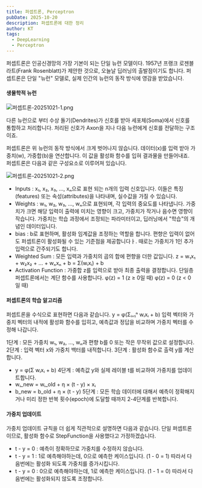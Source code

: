 ```yaml
---
title: 퍼셉트론, Perceptron
pubDate: 2025-10-20
description: 퍼셉트론에 대한 정리
author: KT
tags:
  - DeepLearning
  - Perceptron
---
```

퍼셉트론은 인공신경망의 가장 기본이 되는 단일 뉴런 모델이다. 1957년 프랭크 로젠블라트(Frank Rosenblatt)가 제안한 것으로, 오늘날 딥러닝의 출발점이기도 합니다. 퍼셉트론은 단일 "뉴런" 모델로, 실제 인간의 뉴런의 동작 방식에 영감을 받았습니다.
#### 생물학적 뉴런
![퍼셉트론-20251021-1.png](/images/blog/퍼셉트론-20251021-1.png)

다른 뉴런으로 부터 수상 돌기(Dendrites)가 신호를 받아 세포체(Soma)에서 신호를 통합하고 처리합니다. 처리된 신호가 Axon을 지나 다음 뉴런에게 신호를 전달하는 구조이죠.

퍼셉트론은 위 뉴런의 동작 방식에서 크게 벗어나지 않습니다. 데이터(x)를 입력 받아 가중치(w), 가중합(b)을 연산합니다. 이 값을 활성화 함수를 입혀 결과물을 만들어내죠. 퍼셉트론은 다음과 같은 구성요소로 이루어져 있습니다.

![퍼셉트론-20251021-2.png](/images/blog/퍼셉트론-20251021-2.png)

- Inputs : x₁, x₂, x₃, ..., xₙ으로 표현 되는 n개의 입력 신호입니다. 이들은 특징(features) 또는 속성(attributes)을 나타내며, 실수값을 가질 수 있습니다.
- Weights : w₁, w₂, w₃, ..., wₙ으로 표현되며, 각 입력의 중요도를 나타냅니다. 가중치가 크면 해당 입력이 출력에 미치는 영향이 크고, 가중치가 작거나 음수면 영향이 작습니다. 가중치는 학습 과정에서 조정되는 파라미터이고, 딥러닝에서 "학습"의 개념인 데이터입니다.
- bias : b로 표현하며, 활성화 임계값을 조정하는 역할을 합니다. 편향은 입력이 없어도 퍼셉트론이 활성화될 수 있는 기준점을 제공합니다ㅏ. 때로는 가중치가 1인 추가 입력으로 간주되기도 합니다.
- Weighted Sum : 모든 입력과 가중치의 곱의 합에 편향을 더한 값입니다. 
	z = w₁x₁ + w₂x₂ + ... + wₙxₙ + b = Σ(wᵢxᵢ) + b
- Activation Function : 가중합 z를 입력으로 받아 최종 출력을 결정합니다. 단일층 퍼셉트론에서는 계단 함수를 사용합니다.
	φ(z) = 1 (z ≥ 0일 때) 
	φ(z) = 0 (z < 0일 때)

#### 퍼셉트론의 학습 알고리즘
퍼셉트론을 수식으로 표현하면 다음과 같습니다.
y = φ(Σᵢ₌₁ⁿ wᵢxᵢ + b)
입력 벡터와 가중치 벡터의 내적에 활성화 함수를 입히고, 예측값과 정답을 비교하며 가중치 벡터를 수정해 나갑니다.

1단계 : 모든 가중치 w₁, w₂, ..., wₙ과 편향 b를 0 또는 작은 무작위 값으로 설정합니다.
2단계 : 입력 벡터 x와 가중치 백터를 내적합니다.
3단계 : 활성화 함수로 출력 y를 계산합니다.
- y = φ(Σ wᵢxᵢ + b)
4단계 : 예측값 y와 실제 레이블 t를 비교하여 가중치를 업데이트합니다.
- wᵢ_new = wᵢ_old + η × (t - y) × xᵢ 
- b_new = b_old + η × (t - y)
5단계 : 모든 학습 데이터에 대해서 예측이 정확해지거나 미리 정한 반복 횟수(epoch)에 도달할 때까지 2-4단계를 반복합니다.

#### 가중치 업데이트
가중치 업데이트 규칙을 더 쉽게 직관적으로 설명하면 다음과 같습니다. 단일 퍼셉트론이므로, 활성화 함수로 StepFunction을 사용했다고 가정하겠습니다.
- t - y = 0 : 예측이 정확하므로 가중치를 수정하지 않습니다.
- t - y = 1 : 1로 예측해야하는데, 0으로 예측한 케이스입니다. (1 - 0 = 1) 따라서 다음번에는 활성화 되도록 가중치를 증가시킵니다.
- t - y = 0 : 0으로 예측해야하는데, 1로 예측한 케이스입니다. (1 - 1 = 0) 따라서 다음번에는 활성화되지 않도록 조정합니다.